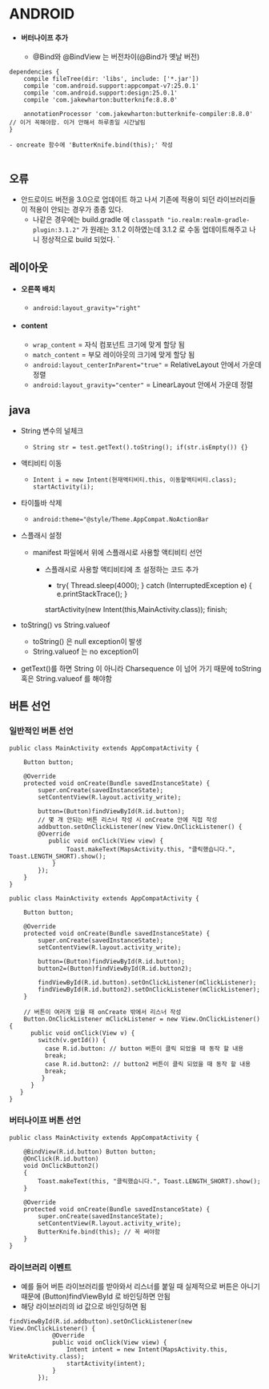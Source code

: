 # ANDROID
- #### 버터나이프 추가
  - @Bind와 @BindView 는 버전차이(@Bind가 옛날 버전)
````
dependencies {
    compile fileTree(dir: 'libs', include: ['*.jar'])
    compile 'com.android.support:appcompat-v7:25.0.1'
    compile 'com.android.support:design:25.0.1'
    compile 'com.jakewharton:butterknife:8.8.0'

    annotationProcessor 'com.jakewharton:butterknife-compiler:8.8.0' // 이거 꼭해야함. 이거 안해서 하루종일 시간날림
}

- oncreate 함수에 'ButterKnife.bind(this);' 작성


````

## 오류
- 안드로이드 버전을 3.0으로 업데이트 하고 나서 기존에 적용이 되던 라이브러리들이 적용이 안되는 경우가 종종 있다.
  - 나같은 경우에는 build.gradle 에 `classpath "io.realm:realm-gradle-plugin:3.1.2"` 가 원래는 3.1.2 이하였는데 3.1.2 로 수동 업데이트해주고 나니 정상적으로 build 되었다.
`
## 레이아웃
- #### 오른쪽 배치
  - `android:layout_gravity="right"`

- #### content
  - `wrap_content` = 자식 컴포넌트 크기에 맞게 할당 됨
  - `match_content` = 부모 레이아웃의 크기에 맞게 할당 됨
  - `android:layout_centerInParent="true"` = RelativeLayout 안에서 가운데 정렬
  - `android:layout_gravity="center"` = LinearLayout 안에서 가운데 정렬


## java
 - String 변수의 널체크
   - `String str = test.getText().toString();
      if(str.isEmpty()) {}`

 - 액티비티 이동
   - `Intent i = new Intent(현재액티비티.this, 이동할액티비티.class);
      startActivity(i);`

 - 타이틀바 삭제
   - `android:theme="@style/Theme.AppCompat.NoActionBar`

 - 스플래시 설정
   - manifest 파일에서 <intent-filter> 위에 스플래시로 사용할 액티비티 선언
     - 스플래시로 사용할 액티비티에 초 설정하는 코드 추가
       - try{
         Thread.sleep(4000);
       }
       catch (InterruptedException e) {
         e.printStackTrace();
       }

       startActivity(new Intent(this,MainActivity.class));
       finish;

  - toString() vs String.valueof
    - toString() 은 null exception이 발생
    - String.valueof 는 no exception이

  - getText()를 하면 String 이 아니라 Charsequence 이 넘어 가기 때문에 toString 혹은 String.valueof 를 해야함

## 버튼 선언
### 일반적인 버튼 선언
```
public class MainActivity extends AppCompatActivity {

    Button button;

    @Override
    protected void onCreate(Bundle savedInstanceState) {
        super.onCreate(savedInstanceState);
        setContentView(R.layout.activity_write);

        button=(Button)findViewById(R.id.button);
        // 몇 개 안되는 버튼 리스너 작성 시 onCreate 안에 직접 작성
        addbutton.setOnClickListener(new View.OnClickListener() {
        @Override
           public void onClick(View view) {
                Toast.makeText(MapsActivity.this, "클릭했습니다.", Toast.LENGTH_SHORT).show();
            }
        });
    }
}
```

```
public class MainActivity extends AppCompatActivity {

    Button button;

    @Override
    protected void onCreate(Bundle savedInstanceState) {
        super.onCreate(savedInstanceState);
        setContentView(R.layout.activity_write);

        button=(Button)findViewById(R.id.button);
        button2=(Button)findViewById(R.id.button2);

        findViewById(R.id.button).setOnClickListener(mClickListener);
        findViewById(R.id.button2).setOnClickListener(mClickListener);
    }

    // 버튼이 여러개 있을 때 onCreate 밖에서 리스너 작성
    Button.OnClickListener mClickListener = new View.OnClickListener() {
      public void onClick(View v) {
        switch(v.getId()) {
          case R.id.button: // button 버튼이 클릭 되었을 때 동작 할 내용
          break;
          case R.id.button2: // button2 버튼이 클릭 되었을 때 동작 할 내용
          break;
         }
      }
   }
}
```


### 버터나이프 버튼 선언
```
public class MainActivity extends AppCompatActivity {

    @BindView(R.id.button) Button button;
    @OnClick(R.id.button)
    void OnClickButton2()
    {
        Toast.makeText(this, "클릭했습니다.", Toast.LENGTH_SHORT).show();
    }

    @Override
    protected void onCreate(Bundle savedInstanceState) {
        super.onCreate(savedInstanceState);
        setContentView(R.layout.activity_write);
        ButterKnife.bind(this); // 꼭 써야함
    }
}
```

### 라이브러리 이벤트
- 예를 들어 버튼 라이브러리를 받아와서 리스너를 붙일 때 실제적으로 버튼은 아니기 때문에 (Button)findViewById 로 바인딩하면 안됨
- 해당 라이브러리의 id 값으로 바인딩하면 됨
```
findViewById(R.id.addbutton).setOnClickListener(new View.OnClickListener() {
            @Override
            public void onClick(View view) {
                Intent intent = new Intent(MapsActivity.this, WriteActivity.class);
                startActivity(intent);
            }
        });
```
